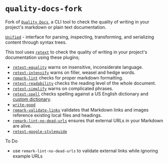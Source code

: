 # `quality-docs-fork`

Fork of [`Quality Docs`](https://github.com/sparkartgroup/quality-docs), a CLI tool to check the quality of writing in your project's markdown or plain text documentation.

[`Unified`](https://github.com/unifiedjs/unified) - interface for parsing, inspecting, transforming, and serializing content through syntax trees.

This tool uses [`retext`](https://github.com/wooorm/retext) to check the quality of writing in your project's documentation using these plugins;

- [`retext-equality`](https://github.com/wooorm/retext-equality) warns on insensitive, inconsiderate language.
- [`retext-intensify`](https://github.com/wooorm/retext-intensify) warns on filler, weasel and hedge words.
- [`remark-lint`](https://github.com/wooorm/remark-lint) checks for proper markdown formatting.
- [`retext-readability`](https://github.com/wooorm/retext-readability) checks the reading level of the whole document.
- [`retext-simplify`](https://github.com/wooorm/retext-simplify) warns on complicated phrases.
- [`retext-spell`](https://github.com/wooorm/retext-spell) checks spelling against a US English dictionary and [custom dictionary](#custom-dictionary).
- [`write-good`](https://github.com/btford/write-good)
- [`remark-validate-links`](https://github.com/remarkjs/remark-validate-links) validates that Markdown links and images reference existing local files and headings.
- [`remark-lint-no-dead-urls`](https://github.com/remarkjs/remark-validate-links) ensures that external URLs in your Markdown are alive.
- [`retext-google-styleguide`](https://github.com/gaurav-nelson/retext-google-styleguide) 


To Do
- use `remark-lint-no-dead-urls` to validate external links while ignoring example URLs
